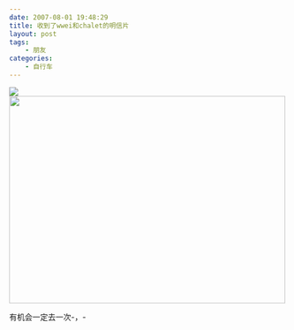 ```yaml
---
date: 2007-08-01 19:48:29
title: 收到了wwei和chalet的明信片
layout: post
tags:
    - 朋友
categories:
    - 自行车
---
```

<img src="http://photo8.yupoo.com/20070801/194203_1120981506.jpg" />

<img src="http://photo6.yupoo.com/20070801/193736_451613805.jpg" height="375" width="500" />

有机会一定去一次-，-
